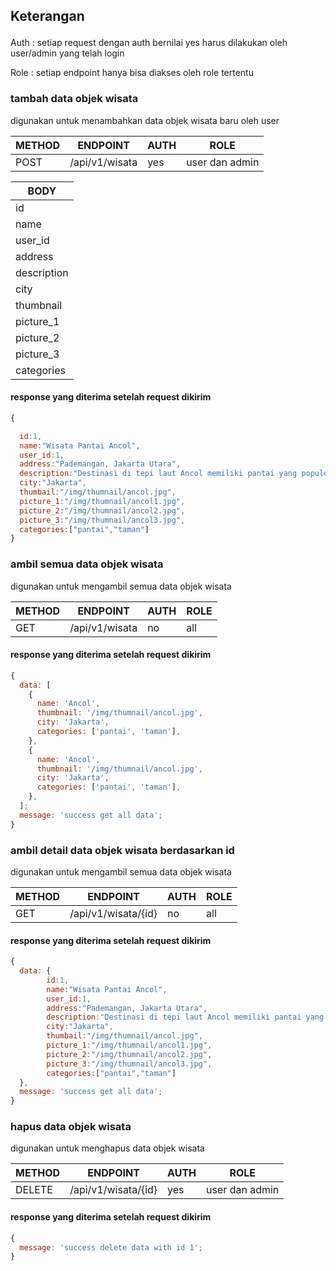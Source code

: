 ## <p>Keterangan</p>

<p>Auth : setiap request dengan auth bernilai yes harus dilakukan oleh user/admin yang telah login </p>
<p>Role : setiap endpoint hanya bisa diakses oleh role tertentu </p>

### tambah data objek wisata

digunakan untuk menambahkan data objek wisata baru oleh user

| METHOD | ENDPOINT       | AUTH | ROLE           |
| ------ | -------------- | ---- | -------------- |
| POST   | /api/v1/wisata | yes  | user dan admin |

| BODY        |
| ----------- |
| id          |
| name        |
| user_id     |
| address     |
| description |
| city        |
| thumbnail   |
| picture_1   |
| picture_2   |
| picture_3   |
| categories  |

#### response yang diterima setelah request dikirim

```js
{

  id:1,
  name:"Wisata Pantai Ancol",
  user_id:1,
  address:"Pademangan, Jakarta Utara",
  description:"Destinasi di tepi laut Ancol memiliki pantai yang populer untuk olahraga air dan kompleks di tepi laut",
  city:"Jakarta",
  thumbail:"/img/thumnail/ancol.jpg",
  picture_1:"/img/thumnail/ancol1.jpg",
  picture_2:"/img/thumnail/ancol2.jpg",
  picture_3:"/img/thumnail/ancol3.jpg",
  categories:["pantai","taman"]
}
```

### ambil semua data objek wisata

digunakan untuk mengambil semua data objek wisata

| METHOD | ENDPOINT       | AUTH | ROLE |
| ------ | -------------- | ---- | ---- |
| GET    | /api/v1/wisata | no   | all  |

#### response yang diterima setelah request dikirim

```js
{
  data: [
    {
      name: 'Ancol',
      thumbnail: '/img/thumnail/ancol.jpg',
      city: 'Jakarta',
      categories: ['pantai', 'taman'],
    },
    {
      name: 'Ancol',
      thumbnail: '/img/thumnail/ancol.jpg',
      city: 'Jakarta',
      categories: ['pantai', 'taman'],
    },
  ];
  message: 'success get all data';
}
```

### ambil detail data objek wisata berdasarkan id

digunakan untuk mengambil semua data objek wisata

| METHOD | ENDPOINT            | AUTH | ROLE |
| ------ | ------------------- | ---- | ---- |
| GET    | /api/v1/wisata/{id} | no   | all  |

#### response yang diterima setelah request dikirim

```js
{
  data: {
        id:1,
        name:"Wisata Pantai Ancol",
        user_id:1,
        address:"Pademangan, Jakarta Utara",
        description:"Destinasi di tepi laut Ancol memiliki pantai yang populer untuk olahraga air dan kompleks di tepi laut",
        city:"Jakarta",
        thumbail:"/img/thumnail/ancol.jpg",
        picture_1:"/img/thumnail/ancol1.jpg",
        picture_2:"/img/thumnail/ancol2.jpg",
        picture_3:"/img/thumnail/ancol3.jpg",
        categories:["pantai","taman"]
  },
  message: 'success get all data';
}
```

### hapus data objek wisata

digunakan untuk menghapus data objek wisata

| METHOD | ENDPOINT            | AUTH | ROLE           |
| ------ | ------------------- | ---- | -------------- |
| DELETE | /api/v1/wisata/{id} | yes  | user dan admin |

#### response yang diterima setelah request dikirim

```js
{
  message: 'success delete data with id 1';
}
```
